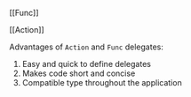 [[Func]]

[[Action]]

Advantages of `Action` and `Func` delegates:
1. Easy and quick to define delegates
2. Makes code short and concise
3. Compatible type throughout the application